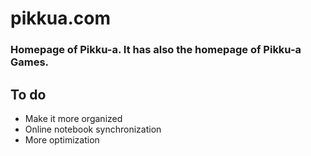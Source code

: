 # pikkua.com

### Homepage of Pikku-a. It has also the homepage of Pikku-a Games.

## To do
- Make it more organized
- Online notebook synchronization
- More optimization